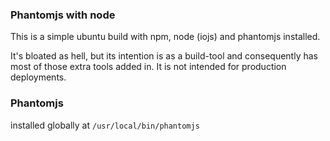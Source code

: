 ### Phantomjs with node 

This is a simple ubuntu build with npm, node (iojs) and phantomjs installed. 

It's bloated as hell, but its intention is as a build-tool and consequently has most of those extra tools added in. 
It is not intended for production deployments.

### Phantomjs
installed globally at `/usr/local/bin/phantomjs`

